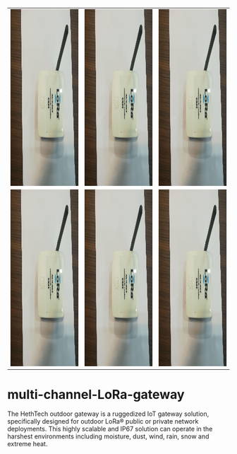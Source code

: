 <table style="width:100%">
   <tr>
    <td><img src="https://github.com/JaberBabaki/LoRa-single-channel-gateway/blob/master/picture/4.jpg" width="250" height="400" /></td>
    <td><img src="https://github.com/JaberBabaki/LoRa-single-channel-gateway/blob/master/picture/4.jpg" width="250" height="400" /></td>
    <td><img src="https://github.com/JaberBabaki/LoRa-single-channel-gateway/blob/master/picture/4.jpg" width="250" height="400" /></td>
  </tr>
     <tr>
    <td><img src="https://github.com/JaberBabaki/LoRa-single-channel-gateway/blob/master/picture/4.jpg" width="250" height="400" /></td>
    <td><img src="https://github.com/JaberBabaki/LoRa-single-channel-gateway/blob/master/picture/4.jpg" width="250" height="400" /></td>
    <td><img src="https://github.com/JaberBabaki/LoRa-single-channel-gateway/blob/master/picture/4.jpg" width="250" height="400" /></td>
  </tr>
</table>

# multi-channel-LoRa-gateway
The HethTech outdoor gateway is a ruggedized IoT gateway solution, specifically designed for outdoor LoRa® public or private network deployments. This highly scalable and IP67 solution can operate in the harshest environments including moisture, dust, wind, rain, snow and extreme heat.
